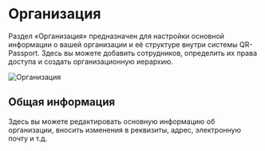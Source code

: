 # Организация
Раздел «Организация» предназначен для настройки основной информации о вашей организации и её структуре внутри системы QR-Passport. Здесь вы можете добавить сотрудников, определить их права доступа и создать организационную иерархию.

![Организация](./_images/company_titul.png) 

## Общая информация
Здесь вы можете редактировать основную информацию об организации, вносить изменения в реквизиты, адрес, электронную почту и т.д.
